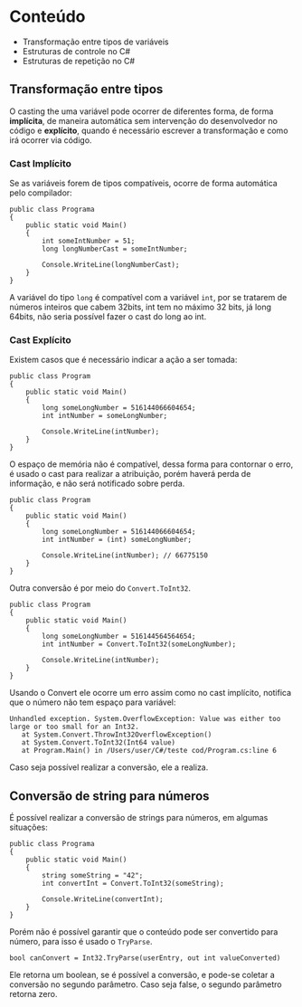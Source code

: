 # Conteúdo

- Transformação entre tipos de variáveis
- Estruturas de controle no C#
- Estruturas de repetição no C#

## Transformação entre tipos

O casting the uma variável pode ocorrer de diferentes forma, de forma **implícita**, de maneira automática sem intervenção do desenvolvedor no código e **explícito**, quando é necessário escrever a transformação e como irá ocorrer via código.

### Cast Implícito

Se as variáveis forem de tipos compatíveis, ocorre de forma automática pelo compilador:

```
public class Programa
{
    public static void Main()
    {
        int someIntNumber = 51;
        long longNumberCast = someIntNumber;
        
        Console.WriteLine(longNumberCast);
    }
}
```

A variável do tipo `long` é compatível com a variável `int`, por se tratarem de números inteiros que cabem 32bits, int tem no máximo 32 bits, já long 64bits, não seria possível fazer o cast do long ao int.

### Cast Explícito

Existem casos que é necessário indicar a ação a ser tomada:

```
public class Program
{
    public static void Main()
    {
        long someLongNumber = 516144066604654;
        int intNumber = someLongNumber;

        Console.WriteLine(intNumber);
    }
}
```

O espaço de memória não é compatível, dessa forma para contornar o erro, é usado o cast para realizar a atribuição, porém haverá perda de informação, e não será notificado sobre perda.

```
public class Program
{
    public static void Main()
    {
        long someLongNumber = 516144066604654;
        int intNumber = (int) someLongNumber;
        
        Console.WriteLine(intNumber); // 66775150
    }
}
```

Outra conversão é por meio do `Convert.ToInt32`.

```
public class Program
{
    public static void Main()
    {
        long someLongNumber = 516144564564654;
        int intNumber = Convert.ToInt32(someLongNumber);

        Console.WriteLine(intNumber);
    }
}
```

Usando o Convert ele ocorre um erro assim como no cast implícito, notifica que o número não tem espaço para variável:

```
Unhandled exception. System.OverflowException: Value was either too large or too small for an Int32.
   at System.Convert.ThrowInt32OverflowException()
   at System.Convert.ToInt32(Int64 value)
   at Program.Main() in /Users/user/C#/teste cod/Program.cs:line 6
```

Caso seja possível realizar a conversão, ele a realiza.

## Conversão de string para números

É possível realizar a conversão de strings para números, em algumas situações:

```
public class Programa
{
    public static void Main()
    {
        string someString = "42";
        int convertInt = Convert.ToInt32(someString);

        Console.WriteLine(convertInt);
    }
}
```

Porém não é possível garantir que o conteúdo pode ser convertido para número, para isso é usado o `TryParse`.

```
bool canConvert = Int32.TryParse(userEntry, out int valueConverted)
```

Ele retorna um boolean, se é possível a conversão, e pode-se coletar a conversão no segundo parâmetro. Caso seja false, o segundo parâmetro retorna zero.
